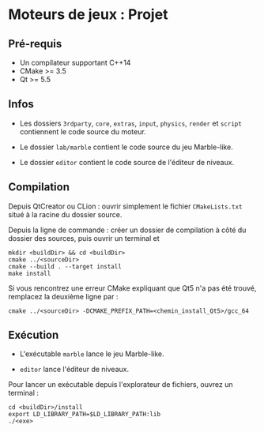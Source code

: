 Moteurs de jeux : Projet
========================


Pré-requis
----------

- Un compilateur supportant C++14
- CMake >= 3.5
- Qt >= 5.5


Infos
-----

- Les dossiers `3rdparty`, `core`, `extras`, `input`, `physics`, `render` et 
`script` contiennent le code source du moteur.

- Le dossier `lab/marble` contient le code source du jeu Marble-like.

- Le dossier `editor` contient le code source de l'éditeur de niveaux.


Compilation
-----------

Depuis QtCreator ou CLion : ouvrir simplement le fichier `CMakeLists.txt` situé
à la racine du dossier source.

Depuis la ligne de commande : créer un dossier de compilation à côté du dossier
des sources, puis ouvrir un terminal et

```
mkdir <buildDir> && cd <buildDir>
cmake ../<sourceDir>
cmake --build . --target install
make install
```

Si vous rencontrez une erreur CMake expliquant que Qt5 n'a pas été trouvé,
remplacez la deuxième ligne par :

`cmake ../<sourceDir> -DCMAKE_PREFIX_PATH=<chemin_install_Qt5>/gcc_64`


Exécution
---------

- L'exécutable `marble` lance le jeu Marble-like.

- `editor` lance l'éditeur de niveaux.

Pour lancer un exécutable depuis l'explorateur de fichiers, ouvrez un terminal :

```
cd <buildDir>/install
export LD_LIBRARY_PATH=$LD_LIBRARY_PATH:lib
./<exe>
```

